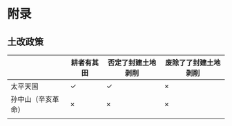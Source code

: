 # 附录

## 土改政策

|           | 耕者有其田 | 否定了封建土地剥削 | 废除了了封建土地剥削 |
|-----------|-------|-----------|------------|
| 太平天国      | ✓     | ✓         | ×          |
| 孙中山（辛亥革命） | ×     | ×         | ×          |
|           |       |           |            |